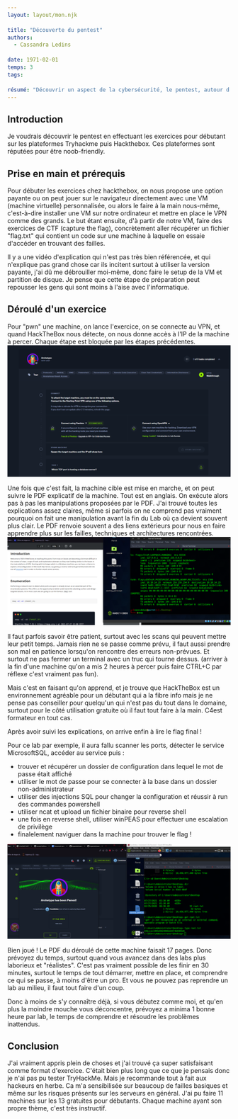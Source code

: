```yaml
---
layout: layout/mon.njk

title: "Découverte du pentest"
authors:
  - Cassandra Ledins

date: 1971-02-01
temps: 3
tags:

résumé: "Découvrir un aspect de la cybersécurité, le pentest, autour d'exercices en ligne variés"
---
```


## Introduction

Je voudrais découvrir le pentest en effectuant les exercices pour débutant sur les plateformes Tryhackme puis Hackthebox. Ces plateformes sont réputées pour être noob-friendly.

## Prise en main et prérequis

Pour débuter les exercices chez hackthebox, on nous propose une option payante ou on peut jouer sur le navigateur directement avec une VM (machine virtuelle) personnalisée, ou alors le faire à la main nous-même, c'est-à-dire installer une VM sur notre ordinateur et mettre en place le VPN comme des grands. Le but étant ensuite, d'à partir de notre VM, faire des exercices de CTF (capture the flag), concrètement aller récupérer un fichier "flag.txt" qui contient un code sur une machine à laquelle on essaie d'accéder en trouvant des failles.

Il y a une vidéo d'explication qui n'est pas très bien référencée, et qui n'explique pas grand chose car ils incitent surtout à utiliser la version payante, j'ai dû me débrouiller moi-même, donc faire le setup de la VM et partition de disque. Je pense que cette étape de préparation peut repousser les gens qui sont moins à l'aise avec l'informatique.

## Déroulé d'un exercice

Pour "pwn" une machine, on lance l'exercice, on se connecte au VPN, et quand HackTheBox nous détecte, on nous donne accès à l'IP de la machine à percer. Chaque étape est bloquée par les étapes précédentes.
![](https://raw.githubusercontent.com/do-it-ecm/promo-2023-2024/main/Ledins-Cassandra/mon/temps-3.1/Intro.png)

Une fois que c'est fait, la machine cible est mise en marche, et on peut suivre le PDF explicatif de la machine. Tout est en anglais. On exécute alors pas à pas les manipulations proposées par le PDF. J'ai trouvé toutes les explications assez claires, même si parfois on ne comprend pas vraiment pourquoi on fait une manipulation avant la fin du Lab où ça devient souvent plus clair. Le PDF renvoie souvent a des liens extérieurs pour nous en faire apprendre plus sur les failles, techniques et architectures rencontrées. 
![](https://raw.githubusercontent.com/do-it-ecm/promo-2023-2024/main/Ledins-Cassandra/mon/temps-3.1/deroule.png)

Il faut parfois savoir être patient, surtout avec les scans qui peuvent mettre leur petit temps. Jamais rien ne se passe comme prévu, il faut aussi prendre son mal en patience lorsqu'on rencontre des erreurs non-prévues. Et surtout ne pas fermer un terminal avec un truc qui tourne dessus. (arriver à la fin d'une machine qu'on a mis 2 heures à percer puis faire CTRL+C par réflexe c'est vraiment pas fun). 

Mais c'est en faisant qu'on apprend, et je trouve que HackTheBox est un environnement agréable pour un débutant qui a la fibre info mais je ne pense pas conseiller pour quelqu'un qui n'est pas du tout dans le domaine, surtout pour le côté utilisation gratuite où il faut tout faire à la main. C4est formateur en tout cas.

Après avoir suivi les explications, on arrive enfin à lire le flag final !

Pour ce lab par exemple, il aura fallu scanner les ports, détecter le service MicrosoftSQL, accéder au service puis :

- trouver et récupérer un dossier de configuration dans lequel le mot de passe était affiché
- utiliser le mot de passe pour se connecter à la base dans un dossier non-administrateur
- utiliser des injections SQL pour changer la configuration et réussir à run des commandes powershell
- utiliser ncat et upload un fichier binaire pour reverse shell
- une fois en reverse shell, utiliser winPEAS pour effectuer une escalation de privilège 
- finalelement naviguer dans la machine pour trouver le flag !

![](https://raw.githubusercontent.com/do-it-ecm/promo-2023-2024/main/Ledins-Cassandra/mon/temps-3.1/final.png)

Bien joué ! Le PDF du déroulé de cette machine faisait 17 pages. Donc prévoyez du temps, surtout quand vous avancez dans des labs plus laborieux et "réalistes". C'est pas vraiment possible de les finir en 30 minutes, surtout le temps de tout démarrer, mettre en place, et comprendre ce qui se passe, à moins d'être un pro. Et vous ne pouvez pas reprendre un lab au milieu, il faut tout faire d'un coup. 

Donc à moins de s'y connaître déjà, si vous débutez comme moi, et qu'en plus la moindre mouche vous déconcentre, prévoyez a minima 1 bonne heure par lab, le temps de comprendre et résoudre les problèmes inattendus.

## Conclusion

J'ai vraiment appris plein de choses et j'ai trouvé ça super satisfaisant comme format d'exercice. C'était bien plus long que ce que je pensais donc je n'ai pas pu tester TryHackMe. Mais je recommande tout à fait aux hackeurs en herbe. Ca m'a sensibilisée sur beaucoup de failles basiques et même sur les risques présents sur les serveurs en général. J'ai pu faire 11 machines sur les 13 gratuites pour débutants. Chaque machine ayant son propre thème, c'est très instructif.

